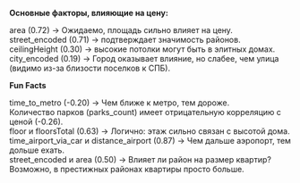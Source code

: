 <b>Основные факторы, влияющие на цену:</b>

area (0.72) → Ожидаемо, площадь сильно влияет на цену.  
street_encoded (0.71) → подтверждает значимость районов.  
ceilingHeight (0.30) → высокие потолки могут быть в элитных домах.  
city_encoded (0.19) → Город оказывает влияние, но слабее, чем улица (видимо из-за близости поселков к СПБ).  

<b>Fun Facts</b>

time_to_metro (-0.20) → Чем ближе к метро, тем дороже.  
Количество парков (parks_count) имеет отрицательную корреляцию с ценой (-0.26).  
floor и floorsTotal (0.63) → Логично: этаж сильно связан с высотой дома.  
time_airport_via_car и distance_airport (0.87) → Чем дальше аэропорт, тем дольше ехать.  
street_encoded и area (0.50) → Влияет ли район на размер квартир? Возможно, в престижных районах квартиры просто больше.  
